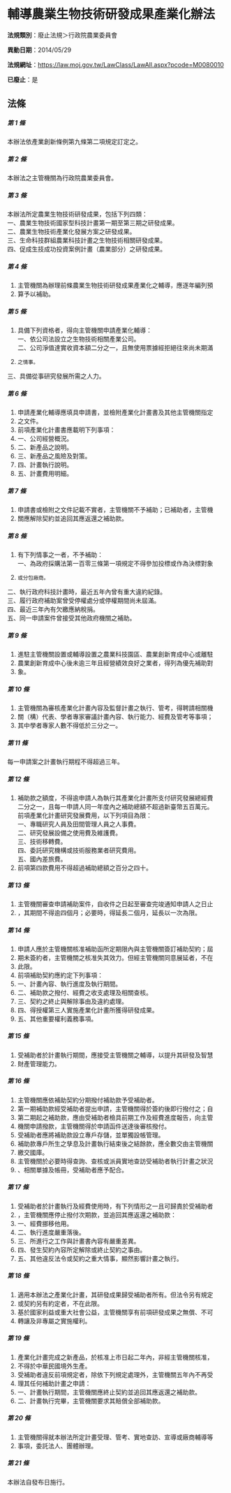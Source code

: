 # 輔導農業生物技術研發成果產業化辦法

**法規類別**：廢止法規＞行政院農業委員會

**異動日期**：2014/05/29  

**法規網址**：https://law.moj.gov.tw/LawClass/LawAll.aspx?pcode=M0080010

**已廢止**：是



## 法條
##### 第 1 條
本辦法依產業創新條例第九條第二項規定訂定之。

##### 第 2 條
本辦法之主管機關為行政院農業委員會。

##### 第 3 條
本辦法所定農業生物技術研發成果，包括下列四類：  
一、農業生物技術國家型科技計畫第一期至第三期之研發成果。  
二、農業生物技術產業化發展方案之研發成果。  
三、生命科技群組農業科技計畫之生物技術相關研發成果。  
四、促成生技成功投資案例計畫（農業部分）之研發成果。  

##### 第 4 條
1. 主管機關為辦理前條農業生物技術研發成果產業化之輔導，應逐年編列預
1. 算予以補助。

##### 第 5 條
1. 具備下列資格者，得向主管機關申請產業化輔導：  
一、依公司法設立之生物技術相關產業公司。  
二、公司淨值達實收資本額二分之一，且無使用票據經拒絕往來尚未期滿
1.     之情事。  
三、具備從事研究發展所需之人力。

##### 第 6 條
1. 申請產業化輔導應填具申請書，並檢附產業化計畫書及其他主管機關指定
1. 之文件。
1. 前項產業化計畫書應載明下列事項：
1. 一、公司經營概況。
1. 二、新產品之說明。
1. 三、新產品之風險及對策。
1. 四、計畫執行說明。
1. 五、計畫費用明細。

##### 第 7 條
1. 申請書或檢附之文件記載不實者，主管機關不予補助；已補助者，主管機
1. 關應解除契約並追回其應返還之補助款。

##### 第 8 條
1. 有下列情事之一者，不予補助：  
一、為政府採購法第一百零三條第一項規定不得參加投標或作為決標對象
1.     或分包廠商。  
二、執行政府科技計畫時，最近五年內曾有重大違約紀錄。  
三、履行政府補助案曾受停權處分或停權期間尚未屆滿。  
四、最近三年內有欠繳應納稅捐。  
五、同一申請案件曾接受其他政府機關之補助。

##### 第 9 條
1. 進駐主管機關設置或輔導設置之農業科技園區、農業創新育成中心或離駐
1. 農業創新育成中心後未逾三年且經營績效良好之業者，得列為優先補助對
1. 象。

##### 第 10 條
1. 主管機關為審核產業化計畫內容及監督計畫之執行、管考，得聘請相關機
1. 關（構）代表、學者專家審議計畫內容、執行能力、經費及管考等事項；
1. 其中學者專家人數不得低於三分之一。

##### 第 11 條
每一申請案之計畫執行期程不得超過三年。

##### 第 12 條
1. 補助款之額度，不得逾申請人為執行其產業化計畫所支付研究發展總經費  
二分之一，且每一申請人同一年度內之補助總額不超過新臺幣五百萬元。  
前項產業化計畫研究發展費用，以下列項目為限：  
一、專職研究人員及田間管理人員之人事費。  
二、研究發展設備之使用費及維護費。  
三、技術移轉費。  
四、委託研究機構或技術服務業者研究費用。  
五、國內差旅費。
1. 前項第四款費用不得超過補助總額之百分之四十。

##### 第 13 條
1. 主管機關審查申請補助案件，自收件之日起至審查完竣通知申請人之日止
1. ，其期間不得逾四個月；必要時，得延長二個月，延長以一次為限。

##### 第 14 條
1. 申請人應於主管機關核准補助函所定期限內與主管機關簽訂補助契約；屆
1. 期未簽約者，主管機關之核准失其效力。但經主管機關同意展延者，不在
1. 此限。
1. 前項補助契約應約定下列事項：
1. 一、計畫內容、執行進度及執行期間。
1. 二、補助款之撥付、經費之收支處理及相關查核。
1. 三、契約之終止與解除事由及違約處理。
1. 四、得授權第三人實施產業化計畫所獲得研發成果。
1. 五、其他重要權利義務事項。

##### 第 15 條
1. 受補助者於計畫執行期間，應接受主管機關之輔導，以提升其研發及智慧
1. 財產管理能力。

##### 第 16 條
1. 主管機關應依補助契約分期撥付補助款予受補助者。
1. 第一期補助款經受補助者提出申請，主管機關得於簽約後即行撥付之；自
1. 第二期起之補助款，應由受補助者檢具前期工作及經費進度報告，向主管
1. 機關申請撥款，主管機關得於申請函件送達後審核撥付。
1. 受補助者應將補助款設立專戶存儲，並單獨設帳管理。
1. 補助款專戶所生之孳息及計畫執行結束後之結餘款，應全數交由主管機關
1. 繳交國庫。
1. 主管機關於必要時得查詢、查核或派員實地查訪受補助者執行計畫之狀況
1. 、相關單據及帳冊，受補助者應予配合。

##### 第 17 條
1. 受補助者於計畫執行及經費使用時，有下列情形之一且可歸責於受補助者
1. ，主管機關應停止撥付次期款，並追回其應返還之補助款：
1. 一、經費挪移他用。
1. 二、執行進度嚴重落後。
1. 三、所進行之工作與計畫書內容有嚴重差異。
1. 四、發生契約內容所定解除或終止契約之事由。
1. 五、其他違反法令或契約之重大情事，顯然影響計畫之執行。

##### 第 18 條
1. 適用本辦法之產業化計畫，其研發成果歸受補助者所有。但法令另有規定
1. 或契約另有約定者，不在此限。
1. 基於國家利益或重大社會公益，主管機關享有前項研發成果之無償、不可
1. 轉讓及非專屬之實施權利。

##### 第 19 條
1. 產業化計畫完成之新產品，於核准上市日起二年內，非經主管機關核准，
1. 不得於中華民國境外生產。
1. 受補助者違反前項規定者，除依下列規定處理外，主管機關五年內不再受
1. 理其任何補助計畫之申請：
1. 一、計畫執行期間，主管機關應終止契約並追回其應返還之補助款。
1. 二、計畫執行完畢，主管機關要求其賠償全部補助款。

##### 第 20 條
1. 主管機關得就本辦法所定計畫受理、管考、實地查訪、宣導或廠商輔導等
1. 事項，委託法人、團體辦理。

##### 第 21 條
本辦法自發布日施行。


